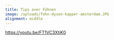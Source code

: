 ```yaml
---
title: Tips over Föhnen
image: /uploads/fohn-dyson-kapper-amsterdam.JPG
alignment: middle
---
```


https://youtu.be/FT1VC3XtiK0
